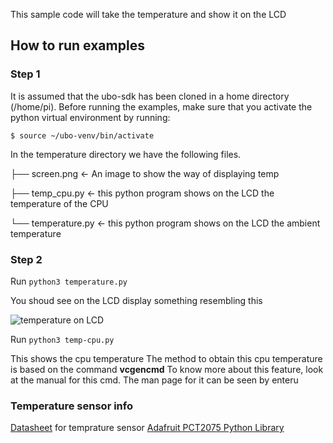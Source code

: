 This sample code will take the temperature and show it on the LCD

## How to run examples

### Step 1 

It is assumed that the ubo-sdk has been cloned in a home directory (/home/pi). Before running the examples, make sure that you activate the python virtual environment by running:

```$ source ~/ubo-venv/bin/activate```

In the temperature directory we have the following files. 

├── screen.png <- An image to show the way of displaying temp

├── temp_cpu.py <- this python program shows on the LCD the temperature of the CPU

└── temperature.py <- this python program shows on the LCD the ambient temperature


### Step 2 

Run `python3 temperature.py` 

You shoud see on the LCD display something resembling this 

![temperature on LCD ](screen.png)

Run `python3 temp-cpu.py`

This shows the cpu temperature The method to obtain this cpu temperature is based on the command **vcgencmd** 
To know more about this feature, look at the manual for this cmd. The man page for it can be seen by enteru

### Temperature sensor info

[Datasheet](https://www.nxp.com/docs/en/data-sheet/PCT2075.pdf) for temprature sensor
[Adafruit PCT2075 Python Library](https://docs.circuitpython.org/projects/pct2075/en/latest/)
